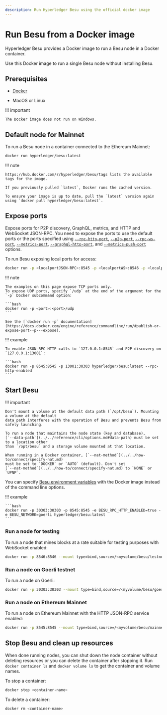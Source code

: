 ```yaml
---
description: Run Hyperledger Besu using the official docker image
---
```


# Run Besu from a Docker image

Hyperledger Besu provides a Docker image to run a Besu node in a Docker container.

Use this Docker image to run a single Besu node without installing Besu.

## Prerequisites

* [Docker](https://docs.docker.com/install/)

* MacOS or Linux

!!! important

    The Docker image does not run on Windows.

## Default node for Mainnet

To run a Besu node in a container connected to the Ethereum Mainnet:

```bash
docker run hyperledger/besu:latest
```

!!! note

    https://hub.docker.com/r/hyperledger/besu/tags lists the available tags for the image.

    If you previously pulled `latest`, Docker runs the cached version.

    To ensure your image is up to date, pull the `latest` version again using `docker pull hyperledger/besu:latest`.

## Expose ports

Expose ports for P2P discovery, GraphQL, metrics, and HTTP and WebSocket JSON-RPC. You need
to expose the ports to use the default ports or the ports specified using
[`--rpc-http-port`](../../reference/cli/options.md#rpc-http-port),
[`--p2p-port`](../../reference/cli/options.md#p2p-port),
[`--rpc-ws-port`](../../reference/cli/options.md#rpc-ws-port),
[`--metrics-port`](../../reference/cli/options.md#metrics-port),
[`--graphql-http-port`](../../reference/cli/options.md#graphql-http-port), and
[`--metrics-push-port`](../../reference/cli/options.md#metrics-push-port) options.

To run Besu exposing local ports for access:

```bash
docker run -p <localportJSON-RPC>:8545 -p <localportWS>:8546 -p <localportP2P>:30303 hyperledger/besu:latest --rpc-http-enabled --rpc-ws-enabled
```

!!! note

    The examples on this page expose TCP ports only.
    To expose UDP ports, specify `/udp` at the end of the argument for the `-p` Docker subcommand option:

    ```bash
    docker run -p <port>:<port>/udp
    ```

    See the [`docker run -p` documentation](https://docs.docker.com/engine/reference/commandline/run/#publish-or-expose-port--p---expose).

!!! example

    To enable JSON-RPC HTTP calls to `127.0.0.1:8545` and P2P discovery on `127.0.0.1:13001`:

    ```bash
    docker run -p 8545:8545 -p 13001:30303 hyperledger/besu:latest --rpc-http-enabled
    ```

## Start Besu

!!! important

    Don't mount a volume at the default data path (`/opt/besu`). Mounting a volume at the default
    data path interferes with the operation of Besu and prevents Besu from safely launching.

    To run a node that maintains the node state (key and database),
    [`--data-path`](../../reference/cli/options.md#data-path) must be set to a location other
    than `/opt/besu` and a storage volume mounted at that location.

    When running in a Docker container, [`--nat-method`](../../how-to/connect/specify-nat.md)
    must be set to `DOCKER` or `AUTO` (default). Don't set
    [`--nat-method`](../../how-to/connect/specify-nat.md) to `NONE` or `UPNP`.

You can specify
[Besu environment variables](../../reference/cli/options.md#besu-environment-variables) with the
Docker image instead of the command line options.

!!! example

    ```bash
    docker run -p 30303:30303 -p 8545:8545 -e BESU_RPC_HTTP_ENABLED=true -e BESU_NETWORK=goerli hyperledger/besu:latest
    ```

### Run a node for testing

To run a node that mines blocks at a rate suitable for testing purposes with WebSocket enabled:

```bash
docker run -p 8546:8546 --mount type=bind,source=/<myvolume/besu/testnode>,target=/var/lib/besu hyperledger/besu:latest --miner-enabled --miner-coinbase fe3b557e8fb62b89f4916b721be55ceb828dbd73 --rpc-ws-enabled --network=dev --data-path=/var/lib/besu
```

### Run a node on Goerli testnet

To run a node on Goerli:

```bash
docker run -p 30303:30303 --mount type=bind,source=/<myvolume/besu/goerli>,target=/var/lib/besu hyperledger/besu:latest --network=goerli --data-path=/var/lib/besu
```

### Run a node on Ethereum Mainnet

To run a node on Ethereum Mainnet with the HTTP JSON-RPC service enabled:

```bash
docker run -p 8545:8545 --mount type=bind,source=/<myvolume/besu/mainnet>,target=/var/lib/besu  -p 30303:30303 hyperledger/besu:latest --rpc-http-enabled --data-path=/var/lib/besu
```

## Stop Besu and clean up resources

When done running nodes, you can shut down the node container without deleting resources or you can
delete the container after stopping it. Run `docker container ls` and `docker volume ls` to get the
container and volume names.

To stop a container:

```bash
docker stop <container-name>
```

To delete a container:

```bash
docker rm <container-name>
```
